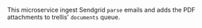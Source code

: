This microservice ingest Sendgrid `parse` emails and adds the PDF attachments
to trellis' `documents` queue.
